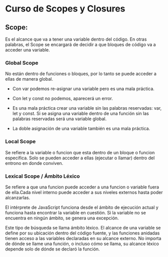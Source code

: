 # Curso de Scopes y Closures

## Scope:

Es el alcance que va a tener una variable dentro del código. En otras palabras, el Scope se encargará de decidir a que bloques de código va a acceder una variable.

### Global Scope

No están dentro de funciones o bloques, por lo tanto se puede acceder a ellas de manera global.

- Con var podemos re-asignar una variable pero es una mala práctica.

- Con let y const no podemos, aparecerá un error.

- Es una mala práctica crear una variable sin las palabras reservadas: var, let y const. Si se asigna una variable dentro de una función sin las palabras reservadas será una variable global.

- La doble asignación de una variable también es una mala práctica.

### Local Scope

Se refiere a la variable o funcion que esta dentro de un bloque o funcion especifica. Solo se pueden acceder a ellas (ejecutar o llamar) dentro del entrono en donde conviven.

### Lexical Scope / Ámbito Léxico

Se refiere a que una funcion puede acceder a una funcion o variable fuera de ella.Cada nivel interno puede acceder a sus niveles externos hasta poder alcanzarlas.

El intérprete de JavaScript funciona desde el ámbito de ejecución actual y funciona hasta encontrar la variable en cuestión. Si la variable no se encuentra en ningún ámbito, se genera una excepción.

Este tipo de búsqueda se llama ámbito léxico. El alcance de una variable se define por su ubicación dentro del código fuente, y las funciones anidadas tienen acceso a las variables declaradas en su alcance externo. No importa de dónde se llame una función, o incluso cómo se llama, su alcance léxico depende solo de dónde se declaró la función.
